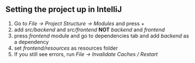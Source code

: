 ## Setting the project up in IntelliJ

1. Go to *File -> Project Structure -> Modules* and press + 
2. add *src/backend* and *src/frontend* **NOT** *backend* and *frontend*
3. press *frontend* module and go to dependencies tab and add *backend* as a dependency
4. set *frontend/resources* as resources folder
5. If you still see errors, run *File -> Invalidate Caches / Restart*